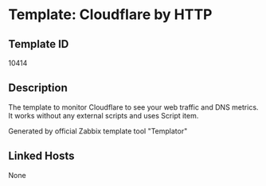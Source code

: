 # Template: Cloudflare by HTTP

## Template ID
10414

## Description
The template to monitor Cloudflare to see your web traffic and DNS metrics.
It works without any external scripts and uses Script item.

Generated by official Zabbix template tool "Templator"

## Linked Hosts
None

